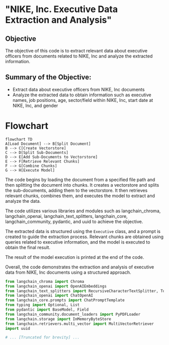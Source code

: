 # "NIKE, Inc. Executive Data Extraction and Analysis"

## Objective
The objective of this code is to extract relevant data about executive officers from documents related to NIKE, Inc and analyze the extracted information.

## Summary of the Objective:
- Extract data about executive officers from NIKE, Inc documents
- Analyze the extracted data to obtain information such as executive names, job positions, age, sector/field within NIKE, Inc, start date at NIKE, Inc, and gender

# Flowchart
```mermaid
flowchart TD
A[Load Document] --> B[Split Document]
B --> C[Create Vectorstore]
C --> D[Split Sub-Documents]
D --> E[Add Sub-Documents to Vectorstore]
E --> F[Retrieve Relevant Chunks]
F --> G[Combine Chunks]
G --> H[Execute Model]
```

The code begins by loading the document from a specified file path and then splitting the document into chunks. It creates a vectorstore and splits the sub-documents, adding them to the vectorstore. It then retrieves relevant chunks, combines them, and executes the model to extract and analyze the data.

The code utilizes various libraries and modules such as langchain_chroma, langchain_openai, langchain_text_splitters, langchain_core, langchain_community, pydantic, and uuid to achieve the objective.

The extracted data is structured using the `Executive` class, and a prompt is created to guide the extraction process. Relevant chunks are obtained using queries related to executive information, and the model is executed to obtain the final result.

The result of the model execution is printed at the end of the code.

Overall, the code demonstrates the extraction and analysis of executive data from NIKE, Inc documents using a structured approach.

```python
from langchain_chroma import Chroma
from langchain_openai import OpenAIEmbeddings
from langchain_text_splitters import RecursiveCharacterTextSplitter, TokenTextSplitter
from langchain_openai import ChatOpenAI
from langchain_core.prompts import ChatPromptTemplate
from typing import Optional, List
from pydantic import BaseModel, Field
from langchain_community.document_loaders import PyPDFLoader
from langchain.storage import InMemoryByteStore
from langchain.retrievers.multi_vector import MultiVectorRetriever
import uuid

# ... [Truncated for brevity] ...
```